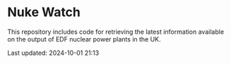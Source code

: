 # Nuke Watch

This repository includes code for retrieving the latest information available on the output of EDF nuclear power plants in the UK.

Last updated: 2024-10-01 21:13